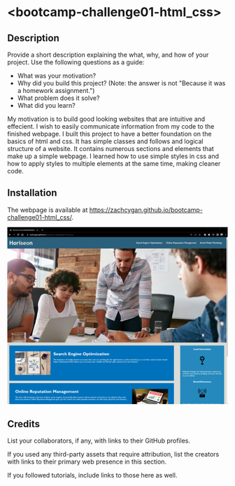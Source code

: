 # <bootcamp-challenge01-html_css>

## Description

Provide a short description explaining the what, why, and how of your project. Use the following questions as a guide:

- What was your motivation?
- Why did you build this project? (Note: the answer is not "Because it was a homework assignment.")
- What problem does it solve?
- What did you learn?

My motivation is to build good looking websites that are intuitive and effecient. I wish to easily communicate information from my code to the finished webpage. I built this project to have a better foundation on the basics of html and css. It has simple classes and follows and logical structure of a website. It contains numerous sections and elements that make up a simple webpage. I learned how to use simple styles in css and how to apply styles to multiple elements at the same time, making cleaner code. 

## Installation

The webpage is available at https://zachcygan.github.io/bootcamp-challenge01-html_css/. 


![screenshot of the website](assets/images/screenshot.png)
    

## Credits

List your collaborators, if any, with links to their GitHub profiles.

If you used any third-party assets that require attribution, list the creators with links to their primary web presence in this section.

If you followed tutorials, include links to those here as well.
